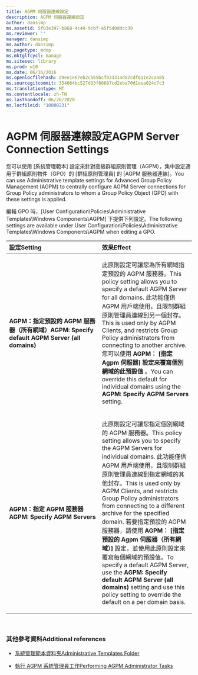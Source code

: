 ```yaml
---
title: AGPM 伺服器連線設定
description: AGPM 伺服器連線設定
author: dansimp
ms.assetid: 5f03e397-b868-4c49-9cbf-a5f5d0ddcc39
ms.reviewer: ''
manager: dansimp
ms.author: dansimp
ms.pagetype: mdop
ms.mktglfcycl: manage
ms.sitesec: library
ms.prod: w10
ms.date: 06/16/2016
ms.openlocfilehash: d9ee1e67eb2c565bcf833314d82cdf611e2caa85
ms.sourcegitcommit: 354664bc527d93f80687cd2eba70d1eea024c7c3
ms.translationtype: MT
ms.contentlocale: zh-TW
ms.lasthandoff: 06/26/2020
ms.locfileid: "10800231"
---
```

# <span data-ttu-id="1728e-103">AGPM 伺服器連線設定</span><span class="sxs-lookup"><span data-stu-id="1728e-103">AGPM Server Connection Settings</span></span>


<span data-ttu-id="1728e-104">您可以使用 [系統管理範本] 設定來針對高級群組原則管理（AGPM），集中設定適用于群組原則物件（GPO）的 [群組原則管理員] 的 [AGPM 服務器連線]。</span><span class="sxs-lookup"><span data-stu-id="1728e-104">You can use Administrative template settings for Advanced Group Policy Management (AGPM) to centrally configure AGPM Server connections for Group Policy administrators to whom a Group Policy Object (GPO) with these settings is applied.</span></span>

<span data-ttu-id="1728e-105">編輯 GPO 時，[User Configuration\\Policies\\Administrative Templates\\Windows Components\\AGPM] 下提供下列設定。</span><span class="sxs-lookup"><span data-stu-id="1728e-105">The following settings are available under User Configuration\\Policies\\Administrative Templates\\Windows Components\\AGPM when editing a GPO.</span></span>

<table>
<colgroup>
<col width="50%" />
<col width="50%" />
</colgroup>
<thead>
<tr class="header">
<th align="left"><span data-ttu-id="1728e-106">設定</span><span class="sxs-lookup"><span data-stu-id="1728e-106">Setting</span></span></th>
<th align="left"><span data-ttu-id="1728e-107">效果</span><span class="sxs-lookup"><span data-stu-id="1728e-107">Effect</span></span></th>
</tr>
</thead>
<tbody>
<tr class="odd">
<td align="left"><p><strong><span data-ttu-id="1728e-108">AGPM：指定預設的 AGPM 服務器（所有網域）</span><span class="sxs-lookup"><span data-stu-id="1728e-108">AGPM: Specify default AGPM Server (all domains)</span></span></strong></p></td>
<td align="left"><p><span data-ttu-id="1728e-109">此原則設定可讓您為所有網域指定預設的 AGPM 服務器。</span><span class="sxs-lookup"><span data-stu-id="1728e-109">This policy setting allows you to specify a default AGPM Server for all domains.</span></span> <span data-ttu-id="1728e-110">此功能僅供 AGPM 用戶端使用，且限制群組原則管理員連線到另一個封存。</span><span class="sxs-lookup"><span data-stu-id="1728e-110">This is used only by AGPM Clients, and restricts Group Policy administrators from connecting to another archive.</span></span> <span data-ttu-id="1728e-111">您可以使用 <strong> AGPM： [指定 Agpm 伺服器] 設定來覆寫個別網域的此預設值 </strong> 。</span><span class="sxs-lookup"><span data-stu-id="1728e-111">You can override this default for individual domains using the <strong>AGPM: Specify AGPM Servers</strong> setting.</span></span></p></td>
</tr>
<tr class="even">
<td align="left"><p><strong><span data-ttu-id="1728e-112">AGPM：指定 AGPM 服務器</span><span class="sxs-lookup"><span data-stu-id="1728e-112">AGPM: Specify AGPM Servers</span></span></strong></p></td>
<td align="left"><p><span data-ttu-id="1728e-113">此原則設定可讓您指定個別網域的 AGPM 服務器。</span><span class="sxs-lookup"><span data-stu-id="1728e-113">This policy setting allows you to specify the AGPM Servers for individual domains.</span></span> <span data-ttu-id="1728e-114">此功能僅供 AGPM 用戶端使用，且限制群組原則管理員連線到指定網域的其他封存。</span><span class="sxs-lookup"><span data-stu-id="1728e-114">This is used only by AGPM Clients, and restricts Group Policy administrators from connecting to a different archive for the specified domain.</span></span> <span data-ttu-id="1728e-115">若要指定預設的 AGPM 服務器，請使用 <strong> AGPM： [指定預設的 Agpm 伺服器（所有網域）] </strong> 設定，並使用此原則設定來覆寫每個網域的預設值。</span><span class="sxs-lookup"><span data-stu-id="1728e-115">To specify a default AGPM Server, use the <strong>AGPM: Specify default AGPM Server (all domains)</strong> setting and use this policy setting to override the default on a per domain basis.</span></span></p></td>
</tr>
</tbody>
</table>

 

### <span data-ttu-id="1728e-116">其他參考資料</span><span class="sxs-lookup"><span data-stu-id="1728e-116">Additional references</span></span>

-   [<span data-ttu-id="1728e-117">系統管理範本資料夾</span><span class="sxs-lookup"><span data-stu-id="1728e-117">Administrative Templates Folder</span></span>](administrative-templates-folder-agpm30ops.md)

-   [<span data-ttu-id="1728e-118">執行 AGPM 系統管理員工作</span><span class="sxs-lookup"><span data-stu-id="1728e-118">Performing AGPM Administrator Tasks</span></span>](performing-agpm-administrator-tasks-agpm30ops.md)

 

 






